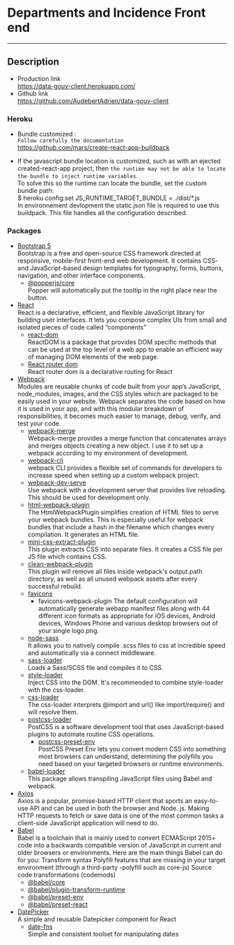 # Departments and Incidence Front end

---

## Description

- Production link  
  https://data-gouv-client.herokuapp.com/
- Github link  
  https://github.com/AudebertAdrien/data-gouv-client

### Heroku

- Bundle customized :  
  `Follow carefully the documentation`  
  <https://github.com/mars/create-react-app-buildpack>

- If the javascript bundle location is customized, such as with an ejected created-react-app project, then `the runtime may not be able to locate the bundle to inject runtime variables`.  
  To solve this so the runtime can locate the bundle, set the custom bundle path:  
  $ heroku config:set JS_RUNTIME_TARGET_BUNDLE = ./dist/\*.js  
  In environnement devlopment the static.json file is required to use this buildpack. This file handles all the configuration described.

### Packages

- [Bootstrap 5](https://getbootstrap.com/)  
  Bootstrap is a free and open-source CSS framework directed at responsive, mobile-first front-end web development. It contains CSS- and JavaScript-based design templates for typography, forms, buttons, navigation, and other interface components.
  - [@popperjs/core](https://www.npmjs.com/package/@popperjs/core)  
    Popper will automatically put the tooltip in the right place near the button.
- [React](https://reactjs.org/)  
  React is a declarative, efficient, and flexible JavaScript library for building user interfaces. It lets you compose complex UIs from small and isolated pieces of code called “components”
  - [react-dom](https://reactjs.org/docs/react-dom.html)  
    ReactDOM is a package that provides DOM specific methods that can be used at the top level of a web app to enable an efficient way of managing DOM elements of the web page.
  - [React router dom](https://reactrouter.com/web/guides/quick-start)  
    React router dom is a declarative routing for React
- [Webpack](https://webpack.js.org/)  
  Modules are reusable chunks of code built from your app’s JavaScript, node_modules, images, and the CSS styles which are packaged to be easily used in your website. Webpack separates the code based on how it is used in your app, and with this modular breakdown of responsibilities, it becomes much easier to manage, debug, verify, and test your code.
  - [webpack-merge](https://www.npmjs.com/package/webpack-merge)  
    Webpack-merge provides a merge function that concatenates arrays and merges objects creating a new object. I use it to set up a webpack according to my environment of development.
  - [webpack-cli](https://www.npmjs.com/package/webpack-cli)  
    webpack CLI provides a flexible set of commands for developers to increase speed when setting up a custom webpack project.
  - [webpack-dev-serve](https://webpack.js.org/configuration/dev-server/)  
    Use webpack with a development server that provides live reloading. This should be used for development only.
  - [html-webpack-plugin](https://webpack.js.org/plugins/html-webpack-plugin/)  
    The HtmlWebpackPlugin simplifies creation of HTML files to serve your webpack bundles. This is especially useful for webpack bundles that include a hash in the filename which changes every compilation. It generates an HTML file.
  - [mini-css-extract-plugin](https://webpack.js.org/plugins/mini-css-extract-plugin/)  
    This plugin extracts CSS into separate files. It creates a CSS file per JS file which contains CSS.
  - [clean-webpack-plugin](https://www.npmjs.com/package/clean-webpack-plugin)  
    This plugin will remove all files inside webpack's output.path directory, as well as all unused webpack assets after every successful rebuild.
  - [favicons](https://www.npmjs.com/package/favicons)
    - favicons-webpack-plugin
      The default configuration will automatically generate webapp manifest files along with 44 different icon formats as appropriate for iOS devices, Android devices, Windows Phone and various desktop browsers out of your single logo.png.
  - [node-sass](https://www.npmjs.com/package/node-sass)  
    It allows you to natively compile .scss files to css at incredible speed and automatically via a connect middleware.
  - [sass-loader](https://github.com/webpack-contrib/sass-loader)  
    Loads a Sass/SCSS file and compiles it to CSS.
  - [style-loader](https://webpack.js.org/loaders/style-loader/)  
    Inject CSS into the DOM. It's recommended to combine style-loader with the css-loader.
  - [css-loader](https://webpack.js.org/loaders/css-loader/)  
    The css-loader interprets @import and url() like import/require() and will resolve them.
  - [postcss-loader](https://github.com/webpack-contrib/postcss-loader)  
    PostCSS is a software development tool that uses JavaScript-based plugins to automate routine CSS operations.
    - [postcss-preset-env](https://github.com/csstools/postcss-preset-env)  
      PostCSS Preset Env lets you convert modern CSS into something most browsers can understand, determining the polyfills you need based on your targeted browsers or runtime environments.
  - [babel-loader](https://github.com/babel/babel-loader)  
    This package allows transpiling JavaScript files using Babel and webpack.
- [Axios](https://github.com/axios/axios)  
  Axios is a popular, promise-based HTTP client that sports an easy-to-use API and can be used in both the browser and Node. js. Making HTTP requests to fetch or save data is one of the most common tasks a client-side JavaScript application will need to do.
- [Babel](https://babeljs.io/)  
  Babel is a toolchain that is mainly used to convert ECMAScript 2015+ code into a backwards compatible version of JavaScript in current and older browsers or environments. Here are the main things Babel can do for you:
  Transform syntax
  Polyfill features that are missing in your target environment (through a third-party -polyfill such as core-js)
  Source code transformations (codemods)
  - [@babel/core](https://www.npmjs.com/package/@babel/core)
  - [@babel/plugin-transform-runtime](https://babeljs.io/docs/en/babel-plugin-transform-runtime)
  - [@babel/preset-env](https://babeljs.io/docs/en/babel-preset-env)
  - [@babel/preset-react](https://babeljs.io/docs/en/babel-preset-react)
- [DatePicker](https://github.com/Hacker0x01/react-datepicker)  
  A simple and reusable Datepicker component for React
  - [date-fns](https://date-fns.org/)  
    Simple and consistent toolset for manipulating dates
